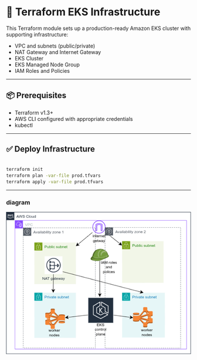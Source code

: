 # 🚀 Terraform EKS Infrastructure

This Terraform module sets up a production-ready Amazon EKS cluster with supporting infrastructure:

- VPC and subnets (public/private)
- NAT Gateway and Internet Gateway
- EKS Cluster
- EKS Managed Node Group
- IAM Roles and Policies

---

## 📦 Prerequisites

- Terraform v1.3+
- AWS CLI configured with appropriate credentials
- kubectl

---
## ✅ Deploy Infrastructure
``` bash

terraform init
terraform plan -var-file prod.tfvars
terraform apply -var-file prod.tfvars
```
---
### diagram
![diagram](_eks.drawio.png)
